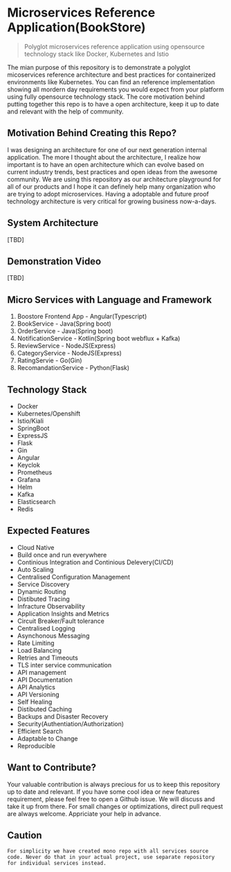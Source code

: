 # Microservices Reference Application(BookStore)

> Polyglot microservices reference application using opensource technology stack like Docker, Kubernetes and Istio

The mian purpose of this repository is to demonstrate a polyglot micoservices reference architecture and best practices for containerized environments like Kubernetes. You can find an reference implementation showing all mordern day requirements you would expect from your platform using fully opensource technology stack. The core motivation behind putting together this repo is to have a open architecture, keep it up to date and relevant with the help of community.

## Motivation Behind Creating this Repo?

I was designing an architecture for one of our next generation internal application. The more I thought about the architecture, I realize how important is to have an open architecture which can evolve based on current industry trends, best practices and open ideas from the awesome community. We are using this repository as our architecture playground for all of our products and I hope it can definely help many organization who are trying to adopt microservices. Having a adoptable and future proof technology architecture is very critical for growing business now-a-days.

## System Architecture

[TBD]

## Demonstration Video

[TBD]

## Micro Services with Language and Framework

1. Boostore Frontend App - Angular(Typescript)
2. BookService - Java(Spring boot)
3. OrderService - Java(Spring boot)
4. NotificationService - Kotlin(Spring boot webflux + Kafka)
5. ReviewService - NodeJS(Express)
6. CategoryService - NodeJS(Express)
7. RatingServie - Go(Gin)
8. RecomandationService - Python(Flask)

## Technology Stack

- Docker
- Kubernetes/Openshift
- Istio/Kiali
- SpringBoot
- ExpressJS
- Flask
- Gin
- Angular
- Keyclok
- Prometheus
- Grafana
- Helm
- Kafka
- Elasticsearch
- Redis

## Expected Features

- Cloud Native
- Build once and run everywhere
- Continious Integration and Continious Delevery(CI/CD)
- Auto Scaling
- Centralised Configuration Management
- Service Discovery
- Dynamic Routing
- Distibuted Tracing
- Infracture Observability
- Application Insights and Metrics
- Circuit Breaker/Fault tolerance
- Centralised Logging
- Asynchonous Messaging
- Rate Limiting
- Load Balancing
- Retries and Timeouts
- TLS inter service communication
- API management
- API Documentation
- API Analytics
- API Versioning
- Self Healing
- Distibuted Caching
- Backups and Disaster Recovery
- Security(Authentiation/Authorization)
- Efficient Search
- Adaptable to Change
- Reproducible

## Want to Contribute?

Your valuable contribution is always precious for us to keep this repository up to date and relevant. If you have some cool idea or new features requirement, please feel free to open a Github issue. We will discuss and take it up from there. For small changes or optimizations, direct pull request are always welcome. Appriciate your help in advance.

## Caution

```
For simplicity we have created mono repo with all services source code. Never do that in your actual project, use separate repository for individual services instead.
```